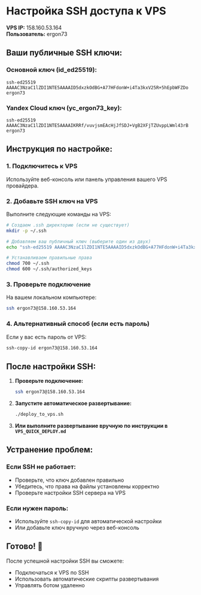 # Настройка SSH доступа к VPS

**VPS IP:** 158.160.53.164  
**Пользователь:** ergon73

## Ваши публичные SSH ключи:

### Основной ключ (id_ed25519):
```
ssh-ed25519 AAAAC3NzaC1lZDI1NTE5AAAAID5dxzkOdBG+A77HFdonW+i4Ta3kxV25R+5hEpbWFZDo ergon73
```

### Yandex Cloud ключ (yc_ergon73_key):
```
ssh-ed25519 AAAAC3NzaC1lZDI1NTE5AAAAIKRRf/vuvjsmEAcHjJfSDJ+VgB2XFjTZUvppLWml43rB ergon73
```

## Инструкция по настройке:

### 1. Подключитесь к VPS
Используйте веб-консоль или панель управления вашего VPS провайдера.

### 2. Добавьте SSH ключ на VPS
Выполните следующие команды на VPS:

```bash
# Создаем .ssh директорию (если не существует)
mkdir -p ~/.ssh

# Добавляем ваш публичный ключ (выберите один из двух)
echo "ssh-ed25519 AAAAC3NzaC1lZDI1NTE5AAAAID5dxzkOdBG+A77HFdonW+i4Ta3kxV25R+5hEpbWFZDo ergon73" >> ~/.ssh/authorized_keys

# Устанавливаем правильные права
chmod 700 ~/.ssh
chmod 600 ~/.ssh/authorized_keys
```

### 3. Проверьте подключение
На вашем локальном компьютере:
```bash
ssh ergon73@158.160.53.164
```

### 4. Альтернативный способ (если есть пароль)
Если у вас есть пароль от VPS:
```bash
ssh-copy-id ergon73@158.160.53.164
```

## После настройки SSH:

1. **Проверьте подключение:**
   ```bash
   ssh ergon73@158.160.53.164
   ```

2. **Запустите автоматическое развертывание:**
   ```bash
   ./deploy_to_vps.sh
   ```

3. **Или выполните развертывание вручную по инструкции в `VPS_QUICK_DEPLOY.md`**

## Устранение проблем:

### Если SSH не работает:
- Проверьте, что ключ добавлен правильно
- Убедитесь, что права на файлы установлены корректно
- Проверьте настройки SSH сервера на VPS

### Если нужен пароль:
- Используйте `ssh-copy-id` для автоматической настройки
- Или добавьте ключ вручную через веб-консоль

## Готово! 🎉

После успешной настройки SSH вы сможете:
- Подключаться к VPS по SSH
- Использовать автоматические скрипты развертывания
- Управлять ботом удаленно 